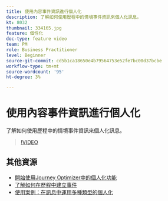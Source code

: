 ```yaml
---
title: 使用內容事件資訊進行個人化
description: 了解如何使用歷程中的情境事件資訊來個人化訊息。
kt: 8032
thumbnail: 334165.jpg
feature: 個性化
doc-type: feature video
team: PM
role: Business Practitioner
level: Beginner
source-git-commit: cd5b1ca18650e4b79564753e52fe7bc00d37bcbe
workflow-type: tm+mt
source-wordcount: '95'
ht-degree: 3%

---
```



# 使用內容事件資訊進行個人化

了解如何使用歷程中的情境事件資訊來個人化訊息。

>[!VIDEO](https://video.tv.adobe.com/v/334165?quality=12)

## 其他資源

* [開始使用Journey Optimizer中的個人化功能](https://experienceleague.adobe.com/docs/journey-optimizer/using/create-messages/personalization/personalize.html)
* [了解如何在歷程中建立事件](https://experienceleague.adobe.com/docs/journey-optimizer/using/get-started/configure-journeys/events-journeys/unitary-events/about-creating.html)
* [使用案例：在訊息中運用多種類型的個人化](https://experienceleague.adobe.com/docs/journey-optimizer/using/create-messages/personalization/personalization-use-case.html)
